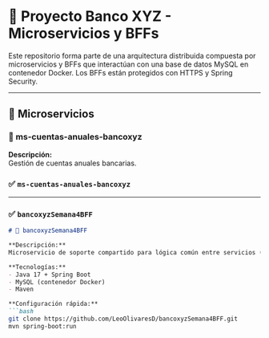 # 🏦 Proyecto Banco XYZ - Microservicios y BFFs

Este repositorio forma parte de una arquitectura distribuida compuesta por microservicios y BFFs que interactúan con una base de datos MySQL en contenedor Docker. Los BFFs están protegidos con HTTPS y Spring Security.

---

## 🔹 Microservicios

### 📁 ms-cuentas-anuales-bancoxyz

**Descripción:**  
Gestión de cuentas anuales bancarias.
### ✅ `ms-cuentas-anuales-bancoxyz`
---

### ✅ `bancoxyzSemana4BFF`

```markdown
# 📁 bancoxyzSemana4BFF

**Descripción:**  
Microservicio de soporte compartido para lógica común entre servicios (auditoría, validación, etc.).

**Tecnologías:**  
- Java 17 + Spring Boot  
- MySQL (contenedor Docker)  
- Maven

**Configuración rápida:**
```bash
git clone https://github.com/LeoOlivaresD/bancoxyzSemana4BFF.git
mvn spring-boot:run
